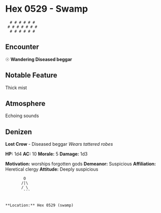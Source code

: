 # Hex 0529 - Swamp
```
  # # # # # #
 # # # # # # #
  # # # # # #
```

## Encounter

☉ **Wandering Diseased beggar**

## Notable Feature

Thick mist

## Atmosphere

Echoing sounds

## Denizen

**Lost Crow** - Diseased beggar
*Wears tattered robes*

**HP:** 1d4 **AC:** 10 **Morale:** 5
**Damage:** 1d3

**Motivation:** worships forgotten gods
**Demeanor:** Suspicious
**Affiliation:** Heretical clergy
**Attitude:** Deeply suspicious

```
        O
       /|\
       / \
        ```


**Location:** Hex 0529 (swamp)
